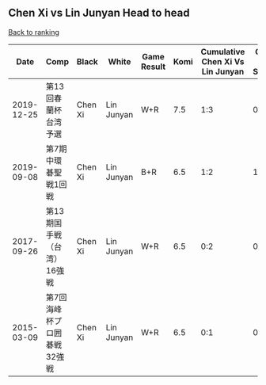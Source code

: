 ## Chen Xi vs Lin Junyan Head to head

[Back to ranking](../../index.md)




| **Date** | **Comp** | **Black** | **White** | **Game Result** | **Komi** | **Cumulative Chen Xi Vs Lin Junyan** | **Chen Xi Streak** | **Lin Junyan Streak** | 
| --- | --- | --- | --- | --- | --- | --- | --- | --- |
| 2019-12-25 | 第13回春蘭杯台湾予選 | Chen Xi | Lin Junyan | W+R | 7.5 | 1:3 | 0 | 1 | 
| 2019-09-08 | 第7期中環碁聖戦1回戦 | Chen Xi | Lin Junyan | B+R | 6.5 | 1:2 | 1 | 0 | 
| 2017-09-26 | 第13期国手戦（台湾）16強戦 | Chen Xi | Lin Junyan | W+R | 6.5 | 0:2 | 0 | 2 | 
| 2015-03-09 | 第7回海峰杯プロ囲碁戦32強戦 | Chen Xi | Lin Junyan | W+R | 6.5 | 0:1 | 0 | 1 |




